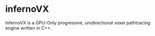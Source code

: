 # infernoVX

InfernoVX is a GPU-Only progressive, unidirectional voxel pathtracing engine written in C++.

